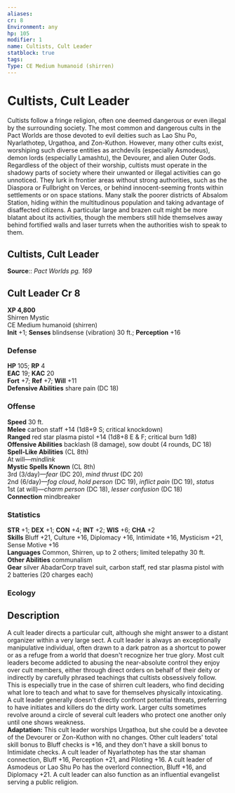 ```yaml
---
aliases: 
cr: 8
Environment: any
hp: 105
modifier: 1
name: Cultists, Cult Leader
statblock: true
tags: 
Type: CE Medium humanoid (shirren)  
---
```


# Cultists, Cult Leader

Cultists follow a fringe religion, often one deemed dangerous or even illegal by the surrounding society. The most common and dangerous cults in the Pact Worlds are those devoted to evil deities such as Lao Shu Po, Nyarlathotep, Urgathoa, and Zon-Kuthon. However, many other cults exist, worshiping such diverse entities as archdevils (especially Asmodeus), demon lords (especially Lamashtu), the Devourer, and alien Outer Gods.  
Regardless of the object of their worship, cultists must operate in the shadowy parts of society where their unwanted or illegal activities can go unnoticed. They lurk in frontier areas without strong authorities, such as the Diaspora or Fullbright on Verces, or behind innocent-seeming fronts within settlements or on space stations. Many stalk the poorer districts of Absalom Station, hiding within the multitudinous population and taking advantage of disaffected citizens. A particular large and brazen cult might be more blatant about its activities, though the members still hide themselves away behind fortified walls and laser turrets when the authorities wish to speak to them.

## Cultists, Cult Leader

**Source**:: _Pact Worlds pg. 169_

## Cult Leader Cr 8

**XP 4,800**  
Shirren Mystic  
CE Medium humanoid (shirren)  
**Init** +1; **Senses** blindsense (vibration) 30 ft.; **Perception** +16  

### Defense

**HP** 105; **RP** 4  
**EAC** 19; **KAC** 20  
**Fort** +7; **Ref** +7; **Will** +11  
**Defensive Abilities** share pain (DC 18)  

### Offense

**Speed** 30 ft.  
**Melee** carbon staff +14 (1d8+9 S; critical knockdown)  
**Ranged** red star plasma pistol +14 (1d8+8 E & F; critical burn 1d8)  
**Offensive Abilities** backlash (8 damage), sow doubt (4 rounds, DC 18)  
**Spell-Like Abilities** (CL 8th)  
At will—_mindlink_  
**Mystic Spells Known** (CL 8th)  
3rd (3/day)—_fear_ (DC 20), _mind thrust_ (DC 20)  
2nd (6/day)—_fog cloud_, _hold person_ (DC 19), _inflict pain_ (DC 19), _status_  
1st (at will)—_charm person_ (DC 18), _lesser confusion_ (DC 18)  
**Connection** mindbreaker

### Statistics

**STR** +1; **DEX** +1; **CON** +4; **INT** +2; **WIS** +6; **CHA** +2  
**Skills** Bluff +21, Culture +16, Diplomacy +16, Intimidate +16, Mysticism +21, Sense Motive +16  
**Languages** Common, Shirren, up to 2 others; limited telepathy 30 ft.  
**Other Abilities** communalism  
**Gear** silver AbadarCorp travel suit, carbon staff, red star plasma pistol with 2 batteries (20 charges each)

### Ecology

## Description

A cult leader directs a particular cult, although she might answer to a distant organizer within a very large sect. A cult leader is always an exceptionally manipulative individual, often drawn to a dark patron as a shortcut to power or as a refuge from a world that doesn't recognize her true glory. Most cult leaders become addicted to abusing the near-absolute control they enjoy over cult members, either through direct orders on behalf of their deity or indirectly by carefully phrased teachings that cultists obsessively follow. This is especially true in the case of shirren cult leaders, who find deciding what lore to teach and what to save for themselves physically intoxicating. A cult leader generally doesn't directly confront potential threats, preferring to have initiates and killers do the dirty work. Larger cults sometimes revolve around a circle of several cult leaders who protect one another only until one shows weakness.  
**Adaptation:** This cult leader worships Urgathoa, but she could be a devotee of the Devourer or Zon-Kuthon with no changes. Other cult leaders' total skill bonus to Bluff checks is +16, and they don't have a skill bonus to Intimidate checks. A cult leader of Nyarlathotep has the star shaman connection, Bluff +16, Perception +21, and Piloting +16. A cult leader of Asmodeus or Lao Shu Po has the overlord connection, Bluff +16, and Diplomacy +21. A cult leader can also function as an influential evangelist serving a public religion.
